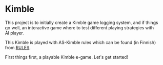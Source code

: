 # Kimble

This project is to initially create a Kimble game logging system, and if things go well, an interactive game where to test different playing strategies with AI player.

This Kimble is played with AS-Kimble rules which can be found (in Finnish) from [RULES](http://kimble.dy.fi/saannot).

First things first, a playable Kimble e-game. Let's get started!

